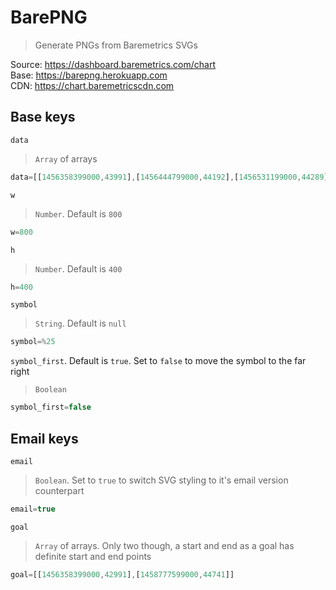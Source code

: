 # BarePNG
> Generate PNGs from Baremetrics SVGs

Source: https://dashboard.baremetrics.com/chart  
Base:   https://barepng.herokuapp.com  
CDN:    https://chart.baremetricscdn.com  

## Base keys
`data`
> `Array` of arrays  
```js
data=[[1456358399000,43991],[1456444799000,44192],[1456531199000,44289],[1456617599000,44367],[1456703999000,44413],[1456790399000,44443],[1456876799000,44791],[1456963199000,44789],[1457049599000,45138],[1457135999000,45173],[1457222399000,45159],[1457308799000,45191],[1457395199000,45372],[1457481599000,45357],[1457567999000,45408],[1457654399000,45458],[1457740799000,45845],[1457827199000,45889],[1457913599000,45939],[1457999999000,45983],[1458086399000,46054],[1458172799000,45443],[1458259199000,45707],[1458345599000,45170],[1458431999000,45301],[1458518399000,45298],[1458604799000,45384],[1458691199000,45741],[1458777599000,45741]]
```
`w`
> `Number`. Default is `800`  
```js
w=800
```
`h`
> `Number`. Default is `400`  
```js
h=400
```
`symbol`
> `String`. Default is `null`  
```js
symbol=%25
```
`symbol_first`. Default is `true`. Set to `false` to move the symbol to the far right
> `Boolean`  
```js
symbol_first=false
```

## Email keys
`email`
> `Boolean`. Set to `true` to switch SVG styling to it's email version counterpart  
```js
email=true
```
`goal`
> `Array` of arrays. Only two though, a start and end as a goal has definite start and end points  
```js
goal=[[1456358399000,42991],[1458777599000,44741]]
```
